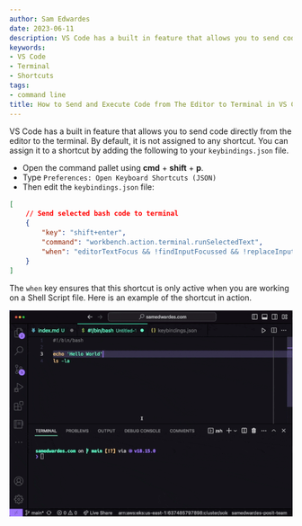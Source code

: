 ```yaml
---
author: Sam Edwardes
date: 2023-06-11
description: VS Code has a built in feature that allows you to send code directly from the editor to the terminal. By default, it is not assigned to any shortcut. You can assign it to a shortcut by adding the following to your `keybindings.json` file.
keywords:
- VS Code
- Terminal
- Shortcuts
tags:
- command line
title: How to Send and Execute Code from The Editor to Terminal in VS Code
---
```


VS Code has a built in feature that allows you to send code directly from the editor to the terminal. By default, it is not assigned to any shortcut. You can assign it to a shortcut by adding the following to your `keybindings.json` file.

- Open the command pallet using **cmd** + **shift** + **p**.
- Type `Preferences: Open Keyboard Shortcuts (JSON)`
- Then edit the `keybindings.json` file:

```json
[
    // Send selected bash code to terminal
    {
        "key": "shift+enter",
        "command": "workbench.action.terminal.runSelectedText",
        "when": "editorTextFocus && !findInputFocussed && !replaceInputFocussed && editorLangId == 'shellscript'"
    }
]
```

The `when` key ensures that this shortcut is only active when you are working on a Shell Script file. Here is an example of the shortcut in action.

![Gif of the sending shell script from the editor to the terminal.](./imgs/example.gif)